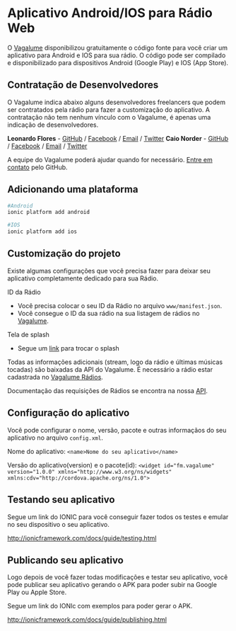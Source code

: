 # Aplicativo Android/IOS para Rádio Web

O [Vagalume](http://www.vagalume.com.br/) disponibilizou gratuitamente o código fonte para você criar um aplicativo para Android e IOS para sua rádio. O código pode ser compilado e disponibilizado para dispositivos Android (Google Play) e IOS (App Store).

## Contratação de Desenvolvedores

O Vagalume indica abaixo alguns desenvolvedores freelancers que podem ser contratados pela rádio para fazer a customização do aplicativo. A contratação não tem nenhum vínculo com o Vagalume, é apenas uma indicação de desenvolvedores.

**Leonardo Flores** - [GitHub](https://github.com/leonardocouy) / [Facebook](https://www.facebook.com/leonardo.claw) / [Email](mailto:leonardocouy@hotmail.com) / [Twitter](https://twitter.com/_iamleofc)
**Caio Norder** - [GitHub](https://github.com/caionorder) / [Facebook](https://www.facebook.com/caio.norder) / [Email](mailto:caio@caionorder.com) / [Twitter](https://twitter.com/caionorder)

A equipe do Vagalume poderá ajudar quando for necessário. [Entre em contato](https://github.com/vagalume/aplicativo-para-radios/issues) pelo GitHub.

## Adicionando uma plataforma

```bash
#Android
ionic platform add android

#IOS
ionic platform add ios
```

## Customização do projeto

Existe algumas configurações que você precisa fazer para deixar seu aplicativo completamente dedicado para sua Rádio.

ID da Rádio

* Você precisa colocar o seu ID da Rádio no arquivo `www/manifest.json`.
* Você consegue o ID da sua rádio na sua listagem de rádios no [Vagalume](https://auth.vagalume.com.br/settings/radio/).

Tela de splash
* Segue um <a href="http://ionicframework.com/docs/cli/icon-splashscreen.html">link</a> para trocar o splash 

Todas as informações adicionais (stream, logo da rádio e últimas músicas tocadas) são baixadas da API do Vagalume. É necessário a rádio estar cadastrada no [Vagalume Rádios](http://www.vagalume.com.br/radio/).

Documentação das requisições de Rádios se encontra na nossa [API](http://api.vagalume.com.br/docs/radios/).

## Configuração do aplicativo

Você pode configurar o nome, versão, pacote e outras informaçãos do seu aplicativo no arquivo `config.xml`.

Nome do aplicativo: `<name>Nome do seu aplicativo</name>`

Versão do aplicativo(version) e o pacote(id): `<widget id="fm.vagalume" version="1.0.0" xmlns="http://www.w3.org/ns/widgets" xmlns:cdv="http://cordova.apache.org/ns/1.0">`

## Testando seu aplicativo

Segue um link do IONIC para você conseguir fazer todos os testes e emular no seu dispositivo o seu aplicativo.

http://ionicframework.com/docs/guide/testing.html

## Publicando seu aplicativo

Logo depois de você fazer todas modificações e testar seu aplicativo, você pode publicar seu aplicativo gerando o APK para poder subir na Google Play ou Apple Store.

Segue um link do IONIc com exemplos para poder gerar o APK.

http://ionicframework.com/docs/guide/publishing.html


